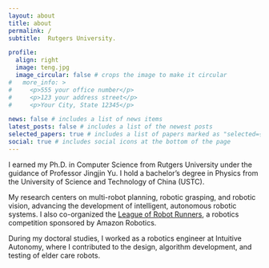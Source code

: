 ```yaml
---
layout: about
title: about
permalink: /
subtitle:  Rutgers University.

profile:
  align: right
  image: teng.jpg
  image_circular: false # crops the image to make it circular
#   more_info: >
#     <p>555 your office number</p>
#     <p>123 your address street</p>
#     <p>Your City, State 12345</p>

news: false # includes a list of news items
latest_posts: false # includes a list of the newest posts
selected_papers: true # includes a list of papers marked as "selected={true}"
social: true # includes social icons at the bottom of the page
---
```


I earned my Ph.D. in Computer Science from Rutgers University under the guidance of Professor Jingjin Yu. I hold a bachelor’s degree in Physics from the University of Science and Technology of China (USTC).

My research centers on multi-robot planning, robotic grasping, and robotic vision, advancing the development of intelligent, autonomous robotic systems. I also co-organized the  [League of Robot Runners](https://www.leagueofrobotrunners.org/), a robotics competition sponsored by Amazon Robotics.

During my doctoral studies, I worked as a robotics engineer at Intuitive Autonomy, where I contributed to the design, algorithm development, and testing of elder care robots.

<script src="./live2dw_miku/lib/L2Dwidget.min.js?0c58a1486de42ac6cc1c59c7d98ae887"></script>
<script>
L2Dwidget.init({
  "pluginRootPath": "./live2dw_miku/",
  "pluginJsPath": "lib/",
  "pluginModelPath": "assets/",
  "tagMode": false,
  "debug": false,
  "model": {
    "jsonPath": "./live2dw_miku/assets/miku.model.json"
  },
  "display": {
    "position": "right",
    "width": 150,
    "height": 300
  },
  "mobile": {
    "show": true
  },
  "log": false
});
</script>
